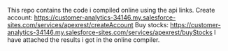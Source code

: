 This repo contains the code i compiled online using the api links.
Create account: https://customer-analytics-34146.my.salesforce-sites.com/services/apexrest/createAccount
Buy stocks: https://customer-analytics-34146.my.salesforce-sites.com/services/apexrest/buyStocks
I have attached the results i got in the online compiler.
